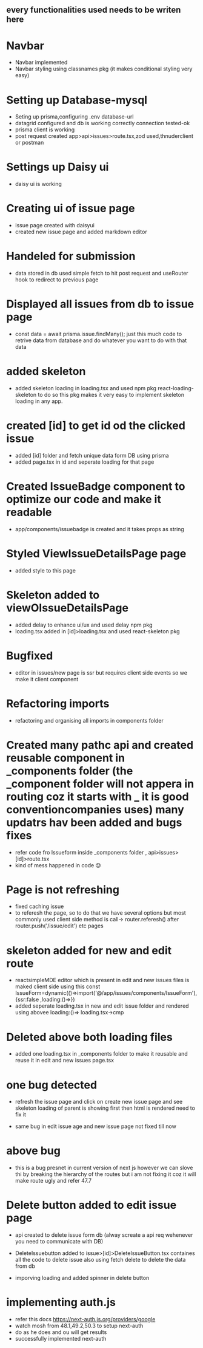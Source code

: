 ## every functionalities used needs to be writen here

# Navbar

- Navbar implemented
- Navbar styling using classnames pkg (it makes conditional styling very easy)

# Setting up Database-mysql

- Seting up prisma,configuring .env database-url
- datagrid configured and db is working correctly connection tested-ok
- prisma client is working
- post request created app>api>issues>route.tsx,zod used,thnuderclient or postman

# Settings up Daisy ui

- daisy ui is working

# Creating ui of issue page

- issue page created with daisyui
- created new issue page and added markdown editor

# Handeled for submission

- data stored in db used simple fetch to hit post request and useRouter hook to redirect to previous page

# Displayed all issues from db to issue page

- const data = await prisma.issue.findMany(); just this much code to retrive data from database and do whatever you want to do with that data

# added skeleton

- added skeleton loading in loading.tsx and used npm pkg react-loading-skeleton to do so this pkg makes it very easy to implement skeleton loading in any app.

# created [id] to get id od the clicked issue

- added [id] folder and fetch unique data form DB using prisma
- added page.tsx in id and seperate loading for that page

# Created IssueBadge component to optimize our code and make it readable

- app/components/issuebadge is created and it takes props as string

# Styled ViewIssueDetailsPage page

- added style to this page

# Skeleton added to viewOIssueDetailsPage

- added delay to enhance ui/ux and used delay npm pkg
- loading.tsx added in [id]>loading.tsx and used react-skeleton pkg

# Bugfixed

- editor in issues/new page is ssr but requires client side events so we make it client component

# Refactoring imports

- refactoring and organising all imports in components folder

# Created many pathc api and created reusable component in _components folder (the \_component folder will not appera in routing coz it starts with _ it is good conventioncompanies uses) many updatrs hav been added and bugs fixes

- refer code fro Issueform inside \_components folder , api>issues>[id]>route.tsx
- kind of mess happened in code 😓

# Page is not refreshing

- fixed caching issue
- to referesh the page, so to do that we have several options but most commonly used client side method is call-> router.referesh() after router.push('/issue/edit') etc pages

# skeleton added for new and edit route

- reactsimpleMDE editor which is present in edit and new issues files is maked client side using this
  const IssueForm=dynamic(()=>import('@/app/issues/components/IssueForm'),{ssr:false ,loading:()=><Loadingcmp></Loadingcmp>})
- added seperate loading.tsx in new and edit issue folder and rendered using abovee loading:()=> loading.tsx->cmp 


# Deleted above both loading files 
- added one loading.tsx in _components folder to make it reusable and reuse it in edit and new issues page.tsx

# one bug detected 
- refresh the issue page and click on create new issue page and see skeleton loading of parent is showing first then html is rendered need to fix it  

- same bug in edit issue age and new issue page not fixed till now

# above bug
- this is a bug presnet in current version of next js however we can slove thi by breaking the hierarchy of the routes but i am not fixing it coz it will make route ugly and refer 47.7

# Delete button added to edit issue page
- api created to delete issue form db (alway screate a api req wehenever you need to communicate with 
DB)

- DeleteIssuebutton added to issue>[id]>DeleteIssueButton.tsx containes all the code to delete issue also using fetch delete to delete the data from db
- imporving loading and added spinner in delete button 

# implementing auth.js 
- refer this docs https://next-auth.js.org/providers/google
- watch mosh from 48.1,49.2,50.3 to setup next-auth 
- do as he does and ou will get results
- successfully implemented next-auth 